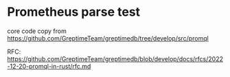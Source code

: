 # Prometheus parse test

core code copy from https://github.com/GreptimeTeam/greptimedb/tree/develop/src/promql

RFC: https://github.com/GreptimeTeam/greptimedb/blob/develop/docs/rfcs/2022-12-20-promql-in-rust/rfc.md
